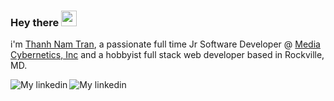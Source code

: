 ### Hey there <img src="https://media.giphy.com/media/hvRJCLFzcasrR4ia7z/giphy.gif" width="25px">

i'm [Thanh Nam Tran](https://ttran293.github.io/my-website/), a passionate full time Jr Software Developer @ [Media Cybernetics, Inc](https://www.mediacy.com/) and a hobbyist full stack web developer based in Rockville, MD. 

<a href="https://www.linkedin.com/in/thanh-nam-tran/">
  <img align="left" alt="My linkedin" src="https://img.shields.io/badge/LinkedIn-0077B5?style=for-the-badge&logo=linkedin&logoColor=white" />
</a>
<a href="https://github.com/ttran293/ttran293/blob/5a143bca3ba569d5398871e060e8db05194504b0/resume.pdf">
  <img align="left" alt="My linkedin" src="https://img.shields.io/badge/Resume-0077B5?style=for-the-badge&logoColor=white" />
</a>
